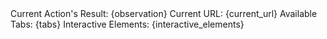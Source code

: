 <Observation>
Current Action's Result: {observation}
Current URL: {current_url}
Available Tabs:
{tabs}
Interactive Elements:
{interactive_elements}
</Observation>